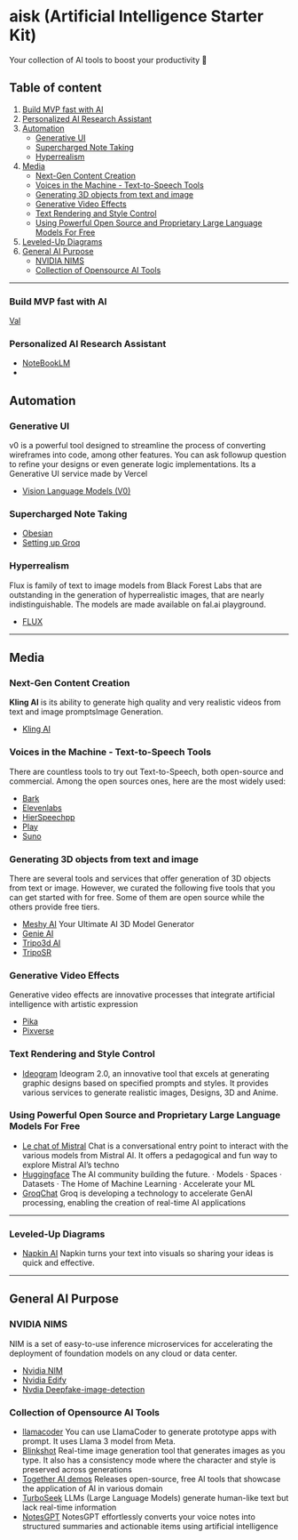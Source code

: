 # aisk (Artificial Intelligence Starter Kit)
Your collection of AI tools to boost your productivity 🚀

## Table of content
1. [Build MVP fast with AI](#build-mvp-fast-with-ai)
2. [Personalized AI Research Assistant](#personalized-ai-research-assistant)
3. [Automation](#automation)
    - [Generative UI](#generative-ui)
    - [Supercharged Note Taking](#supercharged-note-taking)
    - [Hyperrealism](#hyperrealism)
4. [Media](#media)
    - [Next-Gen Content Creation](#next-gen-content-creation)
    - [Voices in the Machine - Text-to-Speech Tools](#voices-in-the-machine-text-to-speech-tools)
    - [Generating 3D objects from text and image](#generating-3d-objects-from-text-and-image)
    - [Generative Video Effects](#generative-video-effects)
    - [Text Rendering and Style Control](#text-rendering-and-style-control)
    - [Using Powerful Open Source and Proprietary Large Language Models For Free](#using-powerful-open-source-and-proprietary-large-language-models-for-free)
5. [Leveled-Up Diagrams](#leveled-up-diagrams)
6. [General AI Purpose](#general-ai-purpose)
    - [NVIDIA NIMS](#nvidia-nims)
    - [Collection of Opensource AI Tools](#collection-of-opensource-ai-tools)

---

### Build MVP fast with AI
[Val](https://www.val.town/)

### Personalized AI Research Assistant
- [NoteBookLM](https://notebooklm.google/)
- 
## Automation
### Generative UI
v0 is a powerful tool designed to streamline the process of converting wireframes into code, among other features. You can ask followup question to refine your designs or even generate logic implementations. Its a Generative UI service made by Vercel
- [Vision Language Models (V0)]()

### Supercharged Note Taking
- [Obesian](https://obsidian.md/)
- [Setting up Groq](https://groq.com/)

### Hyperrealism
Flux is family of text to image models from Black Forest Labs that are outstanding in the generation of hyperrealistic images, that are nearly indistinguishable. The models are made available on fal.ai playground.
- [FLUX](https://fal.ai/)
----------------------------------------------

## Media
### Next-Gen Content Creation
**Kling AI** is its ability to generate high quality and very realistic videos from text and image promptsImage Generation.
- [Kling AI](https://klingai.com/)

### Voices in the Machine - Text-to-Speech Tools
There are countless tools to try out Text-to-Speech, both open-source and commercial. Among the open sources ones, here are the most widely used:
- [Bark](https://github.com/suno-ai/bark)
- [Elevenlabs](https://elevenlabs.io/)
- [HierSpeechpp](https://github.com/sh-lee-prml/HierSpeechpp)
- [Play](https://play.ht/)
- [Suno](https://suno.com)

### Generating 3D objects from text and image
There are several tools and services that offer generation of 3D objects from text or image. However, we curated the following five tools that you can get started with for free. Some of them are open source while the others provide free tiers.
- [Meshy AI](https://www.meshy.ai/) Your Ultimate AI 3D Model Generator
- [Genie AI](https://lumalabs.ai/genie?view=create)
- [Tripo3d AI](https://www.tripo3d.ai/)
- [TripoSR](https://huggingface.co/spaces/stabilityai/TripoSR)

### Generative Video Effects
Generative video effects are innovative processes that integrate artificial intelligence with artistic expression
- [Pika](https://pika.art/login)
- [Pixverse](https://app.pixverse.ai/onboard)

### Text Rendering and Style Control
- [Ideogram](https://ideogram.ai/t/explore) Ideogram 2.0, an innovative tool that excels at generating graphic designs based on specified prompts and styles. It provides various services to generate realistic images, Designs, 3D and Anime.

### Using Powerful Open Source and Proprietary Large Language Models For Free
- [Le chat of Mistral](https://mistral.ai/news/le-chat-mistral) Chat is a conversational entry point to interact with the various models from Mistral AI. It offers a pedagogical and fun way to explore Mistral AI’s techno
- [Huggingface](https://huggingface.co/chat/) The AI community building the future. · Models · Spaces · Datasets · The Home of Machine Learning · Accelerate your ML
- [GroqChat](https://groq.com/) Groq is developing a technology to accelerate GenAI processing, enabling the creation of real-time AI applications
----------------------------------------------

### Leveled-Up Diagrams
- [Napkin AI](https://www.napkin.ai/) Napkin turns your text into visuals so sharing your ideas is quick and effective.
----------------------------------------------

## General AI Purpose
### NVIDIA NIMS
 NIM is a set of easy-to-use inference microservices for accelerating the deployment of foundation models on any cloud or data center.
- [Nvidia NIM](https://build.nvidia.com/nim)
- [Nvidia Edify](https://www.nvidia.com/en-us/gpu-cloud/edify/)
- [Nvdia Deepfake-image-detection](https://build.nvidia.com/hive/deepfake-image-detection)

### Collection of Opensource AI Tools
- [llamacoder](https://llamacoder.together.ai/) You can use LlamaCoder to generate prototype apps with prompt. It uses Llama 3 model from Meta.
- [Blinkshot](https://www.blinkshot.io/) Real-time image generation tool that generates images as you type. It also has a consistency mode where the character and style is preserved across generations
- [Together AI demos](https://www.together.ai/demos) Releases open-source, free AI tools that showcase the application of AI in various domain
- [TurboSeek](https://www.turboseek.io/) LLMs (Large Language Models) generate human-like text but lack real-time information
- [NotesGPT](https://usenotesgpt.com/?ref=alxappliedai.com) NotesGPT effortlessly converts your voice notes into structured summaries and actionable items using artificial intelligence
